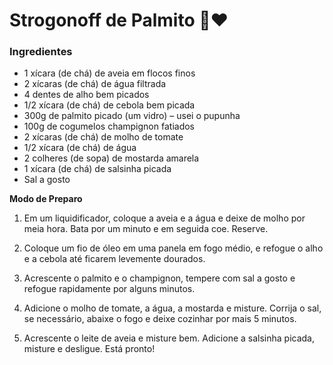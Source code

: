 # Strogonoff de Palmito	:cow2::heart:

### Ingredientes

- 1 xícara (de chá) de aveia em flocos finos
- 2 xícaras (de chá) de água filtrada
- 4 dentes de alho bem picados
- 1/2 xícara (de chá) de cebola bem picada
- 300g de palmito picado (um vidro) – usei o pupunha
- 100g de cogumelos champignon fatiados
- 2 xícaras (de chá) de molho de tomate
- 1/2 xícara (de chá) de água
- 2 colheres (de sopa) de mostarda amarela
- 1 xícara (de chá) de salsinha picada
- Sal a gosto



**Modo de Preparo**

1. Em um liquidificador, coloque a aveia e a água e deixe de molho por meia hora. Bata por um minuto e em seguida coe. Reserve.

2. Coloque um fio de óleo em uma panela em fogo médio, e refogue o alho e a cebola até ficarem levemente dourados.
3.  Acrescente o palmito e o champignon, tempere com sal a gosto e refogue rapidamente por alguns minutos. 
4. Adicione o molho de tomate, a água, a mostarda e misture. Corrija o sal, se necessário, abaixe o fogo e deixe cozinhar por mais 5 minutos.
5. Acrescente o leite de aveia e misture bem. Adicione a salsinha picada, misture e desligue. Está pronto!

